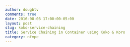 ```yaml
---
author: dougbtv
comments: true
date: 2016-08-03 17:00:00-05:00
layout: post
slug: koko-service-chaining
title: Service Chaining in Container using Koko & Koro
category: nfvpe
---
```


